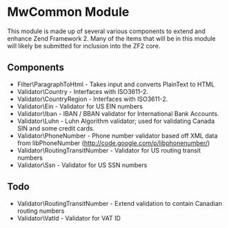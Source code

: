 MwCommon Module
===============

This module is made up of several various components to extend and enhance
Zend Framework 2.  Many of the items that will be in this module will likely
be submitted for inclusion into the ZF2 core.

Components
----------

* Filter\ParagraphToHtml - Takes input and converts PlainText to HTML
* Validator\Country - Interfaces with ISO3611-2.
* Validator\CountryRegion - Interfaces with ISO3611-2.
* Validator\Ein - Validator for US EIN numbers
* Validator\Iban - IBAN / BBAN validator for International Bank Accounts.
* Validator\Luhn - Luhn Algorithm validator; used for validating Canada SIN and some credit cards.
* Validator\PhoneNumber - Phone number validator based off XML data from libPhoneNumber (http://code.google.com/p/libphonenumber/)
* Validator\RoutingTransitNumber - Validator for US routing transit numbers
* Validator\Ssn - Validator for US SSN numbers

Todo
----

* Validator\RoutingTransitNumber - Extend validation to contain Canadian routing numbers
* Validator\VatId - Validator for VAT ID
